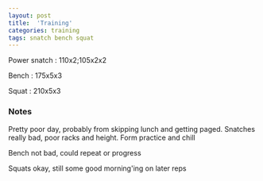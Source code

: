 ```yaml
---
layout: post
title:  'Training'
categories: training
tags: snatch bench squat
---
```


Power snatch :   110x2;105x2x2

Bench   :   175x5x3

Squat   :   210x5x3

### Notes

Pretty poor day, probably from skipping lunch and getting paged. Snatches really bad, poor racks and height. Form practice and chill

Bench not bad, could repeat or progress

Squats okay, still some good morning'ing on later reps
